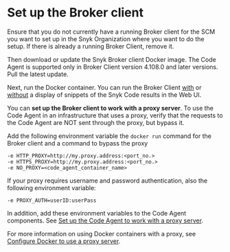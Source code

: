 # Set up the Broker client

Ensure that you do not currently have a running Broker client for the SCM you want to set up in the Snyk Organization where you want to do the setup. If there is already a running Broker Client,  remove it.

Then download or update the Snyk Broker client Docker image. The Code Agent is supported only in Broker Client version 4.108.0 and later versions. Pull the latest update.

Next, run the Docker container. You can run the Broker Client [with](run-the-broker-client-with-the-code-snippets-display.md) or [without](run-the-broker-client-without-the-code-snippet-display.md) a display of snippets of the Snyk Code results in the Web UI.&#x20;

You can **set up the Broker client to work with a proxy server**. To use the Code Agent in an infrastructure that uses a proxy, verify that the requests to the Code Agent are NOT sent through the proxy, but bypass it.

Add the following environment variable the `docker run` command for the Broker client and a command to bypass the proxy

```
-e HTTP_PROXY=http://my.proxy.address:<port_no.>
-e HTTPS_PROXY=http://my.proxy.address:<port_no.>
-e NO_PROXY=<code_agent_container_name>
```

If your proxy requires username and password authentication, also the following environment variable:

```
-e PROXY_AUTH=userID:userPass
```

In addition, add these environment variables to the Code Agent components. See [Set up the Code Agent to work with a proxy server](../set-up-the-code-agent.md#set-up-the-code-agent-to-work-with-a-proxy-server).

For more information on using Docker containers with a proxy, see [Configure Docker to use a proxy server](https://docs.docker.com/network/proxy/).
